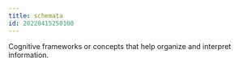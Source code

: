```yaml
---
title: schemata
id: 20220415250100
---
```


Cognitive frameworks or concepts that help organize and interpret information.
